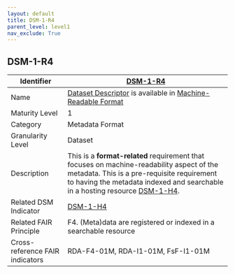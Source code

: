 ```yaml
---
layout: default
title: DSM-1-R4
parent_level: level1
nav_exclude: True
---
```


## DSM-1-R4

| Identifier | [DSM-1-R4](https://github.com/FAIRplus/Data-Maturity/blob/master/docs/_indicators/DSM-1-R4.md) |
| ---------- | ----------|
| Name | [Dataset Descriptor](https://fairplus.github.io/Data-Maturity/docs/Glossary/#dataset-descriptor) is available in [Machine-Readable Format](https://fairplus.github.io/Data-Maturity/docs/Glossary/#machine-readable-format) |
| Maturity Level | 1 |
| Category | Metadata Format |
| Granularity Level | Dataset |
| Description | This is a **format-related** requirement that focuses on machine-readability aspect of the metadata. This is a pre-requisite requirement to having the metadata indexed and searchable in a hosting resource [DSM-1-H4](https://github.com/FAIRplus/Data-Maturity/blob/master/docs/_indicators/DSM-1-H4.md). |
| Related DSM Indicator| [DSM-1-H4](https://github.com/FAIRplus/Data-Maturity/blob/master/docs/_indicators/DSM-1-H4.md) |
| Related FAIR Principle | F4. (Meta)data are registered or indexed in a searchable resource |
| Cross-reference FAIR indicators | RDA-F4-01M, RDA-I1-01M, FsF-I1-01M |
